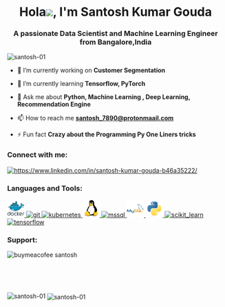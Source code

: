 <h1 align="center">Hola<img src="https://media.giphy.com/media/hvRJCLFzcasrR4ia7z/giphy.gif" width="25px">, I'm Santosh Kumar Gouda</h1>
<h3 align="center">A passionate Data Scientist and Machine Learning Engineer from Bangalore,India</h3>

<p align="left"> <img src="https://komarev.com/ghpvc/?username=santosh-01&label=Profile%20views&color=0e75b6&style=flat" alt="santosh-01" /> </p>

- 🔭 I’m currently working on **Customer Segmentation**

- 🌱 I’m currently learning **Tensorflow, PyTorch**

- 💬 Ask me about **Python, Machine Learning , Deep Learning, Recommendation Engine**

- 📫 How to reach me **santosh_7890@protonmaail.com**

- ⚡ Fun fact **Crazy about the Programming Py One Liners tricks**

<h3 align="left">Connect with me:</h3>
<p align="left">
<a href="https://linkedin.com/in/https://www.linkedin.com/in/santosh-kumar-gouda-b46a35222/" target="blank"><img align="center" src="https://raw.githubusercontent.com/rahuldkjain/github-profile-readme-generator/master/src/images/icons/Social/linked-in-alt.svg" alt="https://www.linkedin.com/in/santosh-kumar-gouda-b46a35222/" height="30" width="40" /></a>
</p>

<h3 align="left">Languages and Tools:</h3>
<p align="left"> <a href="https://www.docker.com/" target="_blank"> <img src="https://raw.githubusercontent.com/devicons/devicon/master/icons/docker/docker-original-wordmark.svg" alt="docker" width="40" height="40"/> </a> <a href="https://git-scm.com/" target="_blank"> <img src="https://www.vectorlogo.zone/logos/git-scm/git-scm-icon.svg" alt="git" width="40" height="40"/> </a> <a href="https://kubernetes.io" target="_blank"> <img src="https://www.vectorlogo.zone/logos/kubernetes/kubernetes-icon.svg" alt="kubernetes" width="40" height="40"/> </a> <a href="https://www.linux.org/" target="_blank"> <img src="https://raw.githubusercontent.com/devicons/devicon/master/icons/linux/linux-original.svg" alt="linux" width="40" height="40"/> </a> <a href="https://www.microsoft.com/en-us/sql-server" target="_blank"> <img src="https://www.svgrepo.com/show/303229/microsoft-sql-server-logo.svg" alt="mssql" width="40" height="40"/> </a> <a href="https://www.mysql.com/" target="_blank"> <img src="https://raw.githubusercontent.com/devicons/devicon/master/icons/mysql/mysql-original-wordmark.svg" alt="mysql" width="40" height="40"/> </a> <a href="https://www.python.org" target="_blank"> <img src="https://raw.githubusercontent.com/devicons/devicon/master/icons/python/python-original.svg" alt="python" width="40" height="40"/> </a> <a href="https://scikit-learn.org/" target="_blank"> <img src="https://upload.wikimedia.org/wikipedia/commons/0/05/Scikit_learn_logo_small.svg" alt="scikit_learn" width="40" height="40"/> </a> <a href="https://www.tensorflow.org" target="_blank"> <img src="https://www.vectorlogo.zone/logos/tensorflow/tensorflow-icon.svg" alt="tensorflow" width="40" height="40"/> </a> </p>

<h3 align="left">Support:</h3>
<p><a href="https://www.buymeacoffee.com/buymeacofee santosh"> <img align="left" src="https://cdn.buymeacoffee.com/buttons/v2/default-yellow.png" height="50" width="210" alt="buymeacofee santosh" /></a></p><br><br>

<br><br><p><img align="left" src="https://github-readme-stats.vercel.app/api/top-langs?username=santosh-01&show_icons=true&locale=en&layout=compact" alt="santosh-01" /></p>

<p>&nbsp;<img align="center" src="https://github-readme-stats.vercel.app/api?username=santosh-01&show_icons=true&locale=en" alt="santosh-01" /></p>

